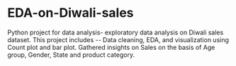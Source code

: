 # EDA-on-Diwali-sales
Python project for data analysis- exploratory data analysis on Diwali sales dataset.
This project includes -- Data cleaning, EDA, and visualization using Count plot and bar plot.
Gathered insights on Sales on the basis of Age group, Gender, State and product category.
